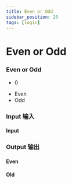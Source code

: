 ```yaml
---
title: Even or Odd
sidebar_position: 20
tags: [logic]
---
```


# Even or Odd

<div className="patch-container">
    <div className="patch processor">
        <h3>Even or Odd</h3>
        <ul className="inputs">
            <li><span>0</span></li>
        </ul>
        <ul className="outputs">
            <li>Even <span className="checkbox-off"></span></li>
            <li>Odd <span className="checkbox-off"></span></li>
        </ul>
    </div>
</div>


<div className="port-descriptions">
<div className="inputs">

### Input 输入

#### Input

</div>
<div className="outputs">

### Output 输出

#### Even

#### Old


</div>
</div>